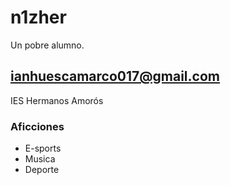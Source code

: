 # n1zher

Un pobre alumno.

## ianhuescamarco017@gmail.com

IES Hermanos Amorós

### Aficciones

- E-sports
- Musica
- Deporte